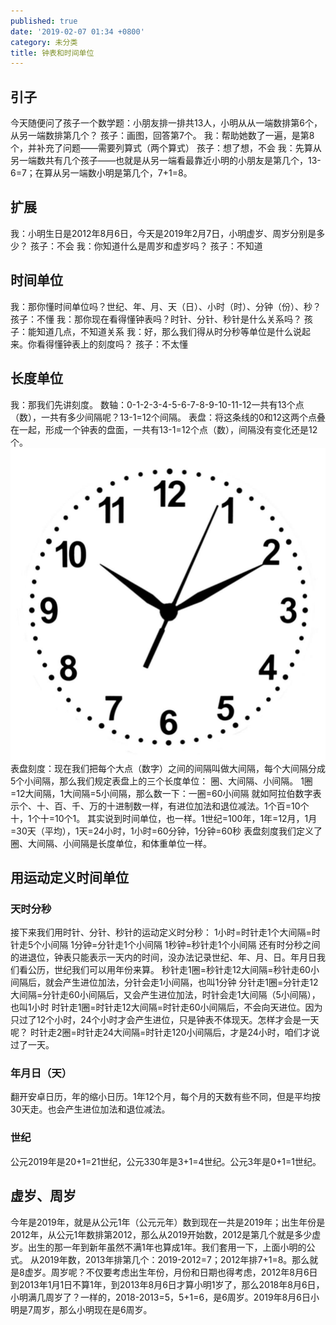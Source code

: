 ```yaml
---
published: true
date: '2019-02-07 01:34 +0800'
category: 未分类
title: 钟表和时间单位
---
```

## 引子
今天随便问了孩子一个数学题：小朋友排一排共13人，小明从从一端数排第6个，从另一端数排第几个？
孩子：画图，回答第7个。
我：帮助她数了一遍，是第8个，并补充了问题——需要列算式（两个算式）
孩子：想了想，不会
我：先算从另一端数共有几个孩子——也就是从另一端看最靠近小明的小朋友是第几个，13-6=7；在算从另一端数小明是第几个，7+1=8。
## 扩展
我：小明生日是2012年8月6日，今天是2019年2月7日，小明虚岁、周岁分别是多少？
孩子：不会
我：你知道什么是周岁和虚岁吗？
孩子：不知道
## 时间单位
我：那你懂时间单位吗？世纪、年、月、天（日）、小时（时）、分钟（份）、秒？
孩子：不懂
我：那你现在看得懂钟表吗？时针、分针、秒针是什么关系吗？
孩子：能知道几点，不知道关系
我：好，那么我们得从时分秒等单位是什么说起来。你看得懂钟表上的刻度吗？
孩子：不太懂
## 长度单位
我：那我们先讲刻度。
数轴：0-1-2-3-4-5-6-7-8-9-10-11-12一共有13个点（数），一共有多少间隔呢？13-1=12个间隔。
表盘：将这条线的0和12这两个点叠在一起，形成一个钟表的盘面，一共有13-1=12个点（数），间隔没有变化还是12个。
![表盘](/source/images/2018/timg.jpg)
表盘刻度：现在我们把每个大点（数字）之间的间隔叫做大间隔，每个大间隔分成5个小间隔，那么我们规定表盘上的三个长度单位：
圈、大间隔、小间隔。
1圈=12大间隔，1大间隔=5小间隔，那么数一下：一圈=60小间隔
就如阿拉伯数字表示个、十、百、千、万的十进制数一样，有进位加法和退位减法。1个百=10个十，1个十=10个1。
其实说到时间单位，也一样。1世纪=100年，1年=12月，1月=30天（平均），1天=24小时，1小时=60分钟，1分钟=60秒
表盘刻度我们定义了圈、大间隔、小间隔是长度单位，和体重单位一样。
## 用运动定义时间单位
### 天时分秒
接下来我们用时针、分针、秒针的运动定义时分秒：
1小时=时针走1个大间隔=时针走5个小间隔
1分钟=分针走1个小间隔
1秒钟=秒针走1个小间隔
还有时分秒之间的进退位，钟表只能表示一天内的时间，没办法记录世纪、年、月、日。年月日我们看公历，世纪我们可以用年份来算。
秒针走1圈=秒针走12大间隔=秒针走60小间隔后，就会产生进位加法，分针会走1小间隔，也叫1分钟
分针走1圈=分针走12大间隔=分针走60小间隔后，又会产生进位加法，时针会走1大间隔（5小间隔），也叫1小时
时针走1圈=时针走12大间隔=时针走60小间隔后，不会向天进位。因为只过了12个小时，24个小时才会产生进位，只是钟表不体现天。怎样才会是一天呢？
时针走2圈=时针走24大间隔=时针走120小间隔后，才是24小时，咱们才说过了一天。
### 年月日（天）
翻开安卓日历，年的缩小日历。1年12个月，每个月的天数有些不同，但是平均按30天走。也会产生进位加法和退位减法。
### 世纪
公元2019年是20+1=21世纪，公元330年是3+1=4世纪。公元3年是0+1=1世纪。
## 虚岁、周岁
今年是2019年，就是从公元1年（公元元年）数到现在一共是2019年；出生年份是2012年，从公元1年数排第2012，那么从2019开始数，2012是第几个就是多少虚岁。出生的那一年到新年虽然不满1年也算成1年。我们套用一下，上面小明的公式。
从2019年数，2013年排第几个：2019-2012=7；2012年排7+1=8。那么就是8虚岁。周岁呢？不仅要考虑出生年份，月份和日期也得考虑，2012年8月6日到2013年1月1日不算1年，到2013年8月6日才算小明1岁了，那么2018年8月6日，小明满几周岁了？一样的，2018-2013=5，5+1=6，是6周岁。2019年8月6日小明是7周岁，那么小明现在是6周岁。

